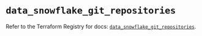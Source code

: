# `data_snowflake_git_repositories`

Refer to the Terraform Registry for docs: [`data_snowflake_git_repositories`](https://registry.terraform.io/providers/snowflakedb/snowflake/2.8.0/docs/data-sources/git_repositories).

